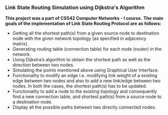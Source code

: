 <h3>Link State Routing Simulation using Dijkstra's Algorithm</h3>
<b>This project was a part of CS542 Computer Networks - I course.</b>
<b>The main goals of the implementation of Link State Routing Protocol are as follows:</b>
<ul>
<li>Getting all the shortest path(s) from a given source node to destination node with the given network topology (as specified in adjacency matrix).</li>
<li>Generating routing table (connection table) for each node (router) in the network.</li>
<li>Using Dijkstra’s algorithm to obtain the shortest path as well as the direction between two nodes.</li>
<li>Simulating the points mentioned above using Graphical User Interface.</li>
<li>Functionality to modify an edge i.e. modifying link weight of a existing edge between two nodes and also to add a new link/edge between two nodes. In both the cases, the shortest path(s) has to be updated.</li>
<li>Functionality to add a node to the existing topology and consequently find a new connection table, and shortest path(s) from a source node to a destination node.</li>
<li>Display all the possible paths between two directly connected nodes.</li>
</ul>
